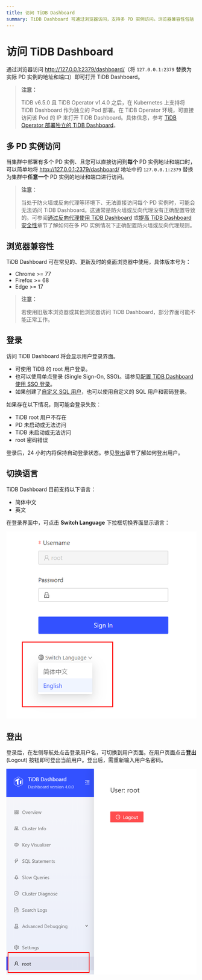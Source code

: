 ```yaml
---
title: 访问 TiDB Dashboard
summary: TiDB Dashboard 可通过浏览器访问，支持多 PD 实例访问。浏览器兼容性包括 Chrome、Firefox 和 Edge。登录界面可使用 root 用户或自定义 SQL 用户登录。支持简体中文和英文语言切换。可在用户页面登出当前用户。
---
```


# 访问 TiDB Dashboard

通过浏览器访问 <http://127.0.0.1:2379/dashboard/>（将 `127.0.0.1:2379` 替换为实际 PD 实例的地址和端口）即可打开 TiDB Dashboard。

> **注意：**
>
> TiDB v6.5.0 且 TiDB Operator v1.4.0 之后，在 Kubernetes 上支持将 TiDB Dashboard 作为独立的 Pod 部署。在 TiDB Operator 环境，可直接访问该 Pod 的 IP 来打开 TiDB Dashboard。具体信息，参考 [TiDB Operator 部署独立的 TiDB Dashboard](https://docs.pingcap.com/zh/tidb-in-kubernetes/dev/get-started#部署独立的-tidb-dashboard)。

## 多 PD 实例访问

当集群中部署有多个 PD 实例、且您可以直接访问到**每个** PD 实例地址和端口时，可以简单地将 <http://127.0.0.1:2379/dashboard/> 地址中的 `127.0.0.1:2379` 替换为集群中**任意一个** PD 实例的地址和端口进行访问。

> **注意：**
>
> 当处于防火墙或反向代理等环境下、无法直接访问每个 PD 实例时，可能会无法访问 TiDB Dashboard。这通常是防火墙或反向代理没有正确配置导致的。可参阅[通过反向代理使用 TiDB Dashboard](/dashboard/dashboard-ops-reverse-proxy.md) 或[提高 TiDB Dashboard 安全性](/dashboard/dashboard-ops-security.md)章节了解如何在多 PD 实例情况下正确配置防火墙或反向代理规则。

## 浏览器兼容性

TiDB Dashboard 可在常见的、更新及时的桌面浏览器中使用，具体版本号为：

- Chrome >= 77
- Firefox >= 68
- Edge >= 17

> **注意：**
>
> 若使用旧版本浏览器或其他浏览器访问 TiDB Dashboard，部分界面可能不能正常工作。

## 登录

访问 TiDB Dashboard 将会显示用户登录界面。 

- 可使用 TiDB 的 root 用户登录。
- 也可以使用单点登录 (Single Sign-On, SSO)。请参见[配置 TiDB Dashboard 使用 SSO 登录](/dashboard/dashboard-session-sso.md)。
- 如果创建了[自定义 SQL 用户](/dashboard/dashboard-user.md)，也可以使用自定义的 SQL 用户和密码登录。

如果存在以下情况，则可能会登录失败：

- TiDB root 用户不存在
- PD 未启动或无法访问
- TiDB 未启动或无法访问
- root 密码错误

登录后，24 小时内将保持自动登录状态。参见[登出](#登出)章节了解如何登出用户。

## 切换语言

TiDB Dashboard 目前支持以下语言：

- 简体中文
- 英文

在登录界面中，可点击 **Switch Language** 下拉框切换界面显示语言：

![切换语言](/media/dashboard/dashboard-access-switch-language.png)

## 登出

登录后，在左侧导航处点击登录用户名，可切换到用户页面。在用户页面点击**登出** (Logout) 按钮即可登出当前用户。登出后，需重新输入用户名密码。

![登出](/media/dashboard/dashboard-access-logout.png)
